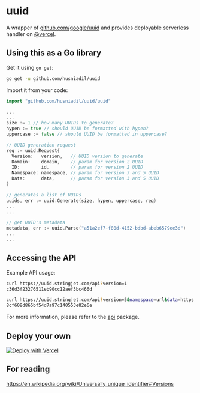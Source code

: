 # uuid

A wrapper of [github.com/google/uuid](https://github.com/google/uuid) and provides deployable serverless handler on [@vercel](https://github.com/vercel).

## Using this as a Go library

Get it using `go get`:

```sh
go get -u github.com/husniadil/uuid
```

Import it from your code:

```go
import "github.com/husniadil/uuid/uuid"

...
...
size := 1 // how many UUIDs to generate?
hypen := true // should UUID be formatted with hypen?
uppercase := false // should UUID be formatted in uppercase?

// UUID generation request
req := uuid.Request{
  Version:   version,   // UUID version to generate
  Domain:    domain,    // param for version 2 UUID
  ID:        id,        // param for version 2 UUID
  Namespace: namespace, // param for version 3 and 5 UUID
  Data:      data,      // param for version 3 and 5 UUID
}

// generates a list of UUIDs
uuids, err := uuid.Generate(size, hypen, uppercase, req)
...
...

// get UUID's metadata
metadata, err := uuid.Parse("a51a2ef7-f80d-4152-bdbd-abeb6579ee3d")
...
...
```

## Accessing the API

Example API usage:

```sh
curl https://uuid.stringjet.com/api?version=1
c36d3f23276511eb90cc12aef3bc466d

curl https://uuid.stringjet.com/api?version=5&namespace=url&data=https://uuid.stringjet.com
8cf608d865bf54d7a97c140553e82e6e
```

For more information, please refer to the [api](https://github.com/husniadil/uuid/tree/main/api) package.

## Deploy your own

[![Deploy with Vercel](https://vercel.com/button)](https://vercel.com/import/project?template=https://github.com/husniadil/uuid)

## For reading

https://en.wikipedia.org/wiki/Universally_unique_identifier#Versions
